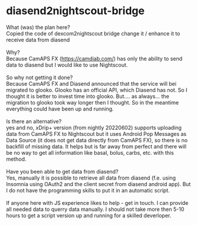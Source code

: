 # diasend2nightscout-bridge

What (was) the plan here?</br>
Copied the code of dexcom2nightscout bridge
change it / enhance it to receive data from diasend
</br></br>
Why?</br>
Because CamAPS FX (https://camdiab.com/) has only the ability to send data to diasend but I would like to use Nightscout.
</br></br>
So why not getting it done?</br>
Because CamAPS FX and Diasend announced that the service will bei migrated to glooko.
Glooko has an official API, which Diasend has not.
So I thought it is better to invest time into glooko.
But.... as always... the migration to glooko took way longer then I thought.
So in the meantime everything could have been up and running.
</br></br>
Is there an alternative?</br>
yes and no, xDrip+ version (from nightly 20220602) supports uploading data from CamAPS FX to Nightscout but it uses Android Pop Messages as Data Source (it does not get data directly from CamAPS FX), so there is no backfill of missing data.
It helps but is far away from perfect and there will be no way to get all information like basal, bolus, carbs, etc. with this method.
</br></br>
Have you been able to get data from diasend?
</br>
Yes, manually it is possible to retrieve all data from diasend (f.e. using Insomnia using OAuth2 and the client secret from diasend android app).
But I do not have the programming skills to put it in an automatic script.
</br></br>
If anyone here with JS experience likes to help - get in touch. 
I can provide all needed data to querry data manually.
I should not take more then 5-10 hours to get a script version up and running for a skilled deverloper.
